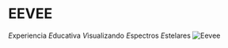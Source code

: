 # EEVEE
*E*xperiencia *E*ducativa *V*isualizando *E*spectros *E*stelares
![Eevee](https://vignette.wikia.nocookie.net/es.pokemon/images/f/f2/Eevee.png/revision/latest?cb=20150621181400)
